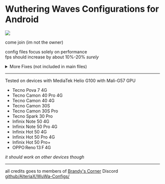 # Wuthering Waves Configurations for Android

[<img src="https://discord.com/api/guilds/798954204420112454/widget.png?style=banner2">](https://discord.gg/gczjQvgzWE)

come join (im not the owner)

config files focus solely on performance \
fps should increase by about 10%-20% _surely_

<details>
<summary>More Fixes (not included in main files)</summary>

```
; some fixes shown here makes your game look weird but adds more fps
; please experiment different settings
: put in Engine.ini under [SystemSettings]

; 0: PF_FloatRGBA (better quality) | 1: PF_FloatR11G11B10
r.SGSR2.History=1

; 0: Ultra Quality | 1: Quality | 2: Balanced | 3: Performance
r.SGSR2.Quality=3

; 0: Use 9Sample for better quality | 1: Use 5Sample for better performance
r.SGSR2.5Sample=1
```

```
; fixes shown here depends on your device

; Enable/disable interactive leaves
Kuro.InteractiveLeavesForceMobilePreview=1

; Enable/disable AFME feature
r.AFME.Enable=1
r.AFME.Kuro.Enable=1

; Enable/disable Snapdragon Game Super Resolution 2
r.SGSR2.Enabled=1
```
[github/AlteriaX/WuWa-Configs/](https://github.com/AlteriaX/WuWa-Configs/)
</details>

---

Tested on devices with MediaTek Helio G100 with Mali-G57 GPU
+ Tecno Pova 7 4G
+ Tecno Camon 40 Pro 4G
+ Tecno Camon 40 4G
+ Tecno Camon 30S
+ Tecno Camon 30S Pro
+ Tecno Spark 30 Pro
+ Infinix Note 50 4G
+ Infinix Note 50 Pro 4G
+ Infinix Hot 50 4G
+ Infinix Hot 50 Pro 4G
+ Infinix Hot 50 Pro+
+ OPPO Reno 13 F 4G

_it should work on other devices though_

---

all credits goes to members of [Brandy's Corner](https://discord.gg/gczjQvgzWE) Discord \
[github/AlteriaX/WuWa-Configs/](https://github.com/AlteriaX/WuWa-Configs/)
